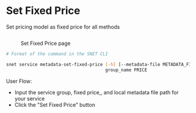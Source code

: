 # Set Fixed Price

Set pricing model as fixed price for all methods

<figure><img src="../../../../../../../public/assets/images/products/TUI/Screenshot 2024-08-17 at 6.00.17 PM.png" alt=""><figcaption><p>Set Fixed Price page</p></figcaption></figure>

```bash
# Format of the command in the SNET CLI

snet service metadata-set-fixed-price [-h] [--metadata-file METADATA_FILE]
                                      group_name PRICE
```

User Flow:

* Input the service group, fixed price,, and local metadata file path for your service
* Click the "Set Fixed Price" button
